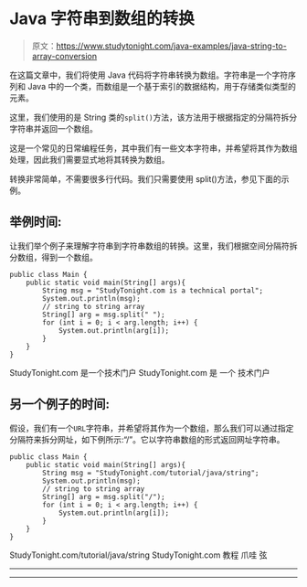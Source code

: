 # Java 字符串到数组的转换

> 原文：<https://www.studytonight.com/java-examples/java-string-to-array-conversion>

在这篇文章中，我们将使用 Java 代码将字符串转换为数组。字符串是一个字符序列和 Java 中的一个类，而数组是一个基于索引的数据结构，用于存储类似类型的元素。

这里，我们使用的是 String 类的`split()`方法，该方法用于根据指定的分隔符拆分字符串并返回一个数组。

这是一个常见的日常编程任务，其中我们有一些文本字符串，并希望将其作为数组处理，因此我们需要显式地将其转换为数组。

转换非常简单，不需要很多行代码。我们只需要使用 split()方法，参见下面的示例。

## 举例时间:

让我们举个例子来理解字符串到字符串数组的转换。这里，我们根据空间分隔符拆分数组，得到一个数组。

```
public class Main {
	public static void main(String[] args){
		String msg = "StudyTonight.com is a technical portal";
		System.out.println(msg);
		// string to string array
		String[] arg = msg.split(" ");
		for (int i = 0; i < arg.length; i++) {
			System.out.println(arg[i]);
		}
	}
}
```

StudyTonight.com 是一个技术门户
StudyTonight.com
是
一个
技术门户

## 另一个例子的时间:

假设，我们有一个`URL`字符串，并希望将其作为一个数组，那么我们可以通过指定分隔符来拆分网址，如下例所示:“/”。它以字符串数组的形式返回网址字符串。

```
public class Main {
	public static void main(String[] args){
		String msg = "StudyTonight.com/tutorial/java/string";
		System.out.println(msg);
		// string to string array
		String[] arg = msg.split("/");
		for (int i = 0; i < arg.length; i++) {
			System.out.println(arg[i]);
		}
	}
}
```

StudyTonight.com/tutorial/java/string
StudyTonight.com
教程
爪哇
弦

* * *

* * *